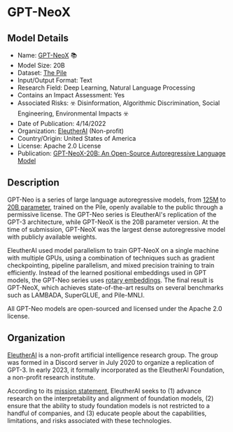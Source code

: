 # GPT-NeoX

## Model Details

- Name: [GPT-NeoX](https://huggingface.co/EleutherAI/gpt-neox-20b) 📚
- Model Size: 20B
- Dataset: [The Pile](https://pile.eleuther.ai/)
- Input/Output Format: Text
- Research Field: Deep Learning, Natural Language Processing
- Contains an Impact Assessment: Yes
- Associated Risks: ☣️ Disinformation, Algorithmic Discrimination, Social Engineering, Environmental Impacts ☣️
- Date of Publication: 4/14/2022
- Organization: [EleutherAI](https://www.eleuther.ai) (Non-profit)
- Country/Origin: United States of America
- License: Apache 2.0 License
- Publication: [GPT-NeoX-20B: An Open-Source Autoregressive Language Model](https://arxiv.org/abs/2204.06745)

## Description

GPT-Neo is a series of large language autoregressive models, from [125M](https://huggingface.co/EleutherAI/gpt-neo-125m) to [20B parameter](https://huggingface.co/EleutherAI/gpt-neox-20b), trained on the Pile, openly available to the public through a permissive license. The GPT-Neo series is EleutherAI's replication of the GPT-3 architecture, while GPT-NeoX is the 20B parameter version. At the time of submission, GPT-NeoX was the largest dense autoregressive model with publicly available weights.

EleutherAI used model parallelism to train GPT-NeoX on a single machine with multiple GPUs, using a combination of techniques such as gradient checkpointing, pipeline parallelism, and mixed precision training to train efficiently. Instead of the learned positional embeddings used in GPT models, the GPT-Neo series uses [rotary embeddings](https://arxiv.org/abs/2104.09864). The final result is GPT-NeoX, which achieves state-of-the-art results on several benchmarks such as LAMBADA, SuperGLUE, and Pile-MNLI.

All GPT-Neo models are open-sourced and licensed under the Apache 2.0 license.

## Organization

[EleutherAI](https://www.eleuther.ai/) is a non-profit artificial intelligence research group. The group was formed in a Discord server in July 2020 to organize a replication of GPT-3. In early 2023, it formally incorporated as the EleutherAI Foundation, a non-profit research institute.

According to its [mission statement](https://www.eleuther.ai/about), EleutherAI seeks to (1) advance research on the interpretability and alignment of foundation models, (2) ensure that the ability to study foundation models is not restricted to a handful of companies, and (3) educate people about the capabilities, limitations, and risks associated with these technologies.

